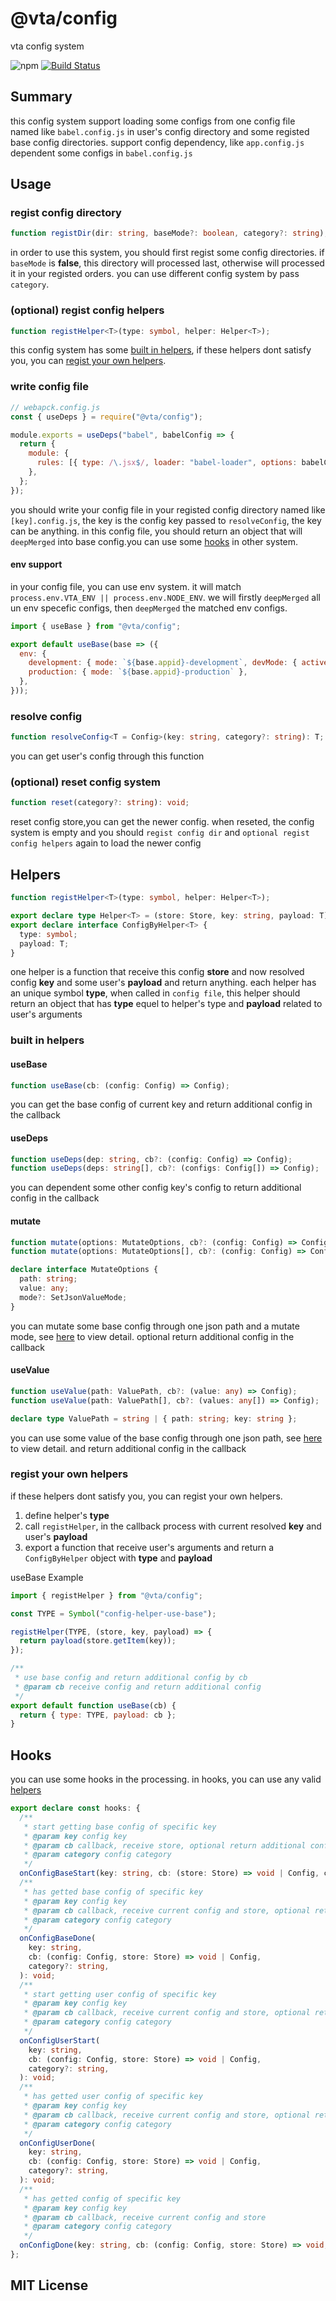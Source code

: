# @vta/config

vta config system

![npm](https://img.shields.io/npm/v/@vta/config) [![Build Status](https://travis-ci.com/vta-js/vta.svg?branch=master)](https://travis-ci.com/vta-js/vta)

## Summary

this config system support loading some configs from one config file named like `babel.config.js` in user's config directory and some registed base config directories. support config dependency, like `app.config.js` dependent some configs in `babel.config.js`

## Usage

### regist config directory

```typescript
function registDir(dir: string, baseMode?: boolean, category?: string);
```

in order to use this system, you should first regist some config directories. if `baseMode` is **false**, this directory will processed last, otherwise will processed it in your registed orders. you can use different config system by pass `category`.

### (optional) regist config helpers

```typescript
function registHelper<T>(type: symbol, helper: Helper<T>);
```

this config system has some [built in helpers](#built-in-helpers), if these helpers dont satisfy you, you can [regist your own helpers](#regist-your-own-helpers).

### write config file

```javascript
// webapck.config.js
const { useDeps } = require("@vta/config");

module.exports = useDeps("babel", babelConfig => {
  return {
    module: {
      rules: [{ type: /\.jsx$/, loader: "babel-loader", options: babelConfig }],
    },
  };
});
```

you should write your config file in your registed config directory named like `[key].config.js`, the key is the config key passed to `resolveConfig`, the key can be anything. in this config file, you should return an object that will `deepMerged` into base config.you can use some [hooks](#hooks) in other system.

#### env support

in your config file, you can use env system. it will match `process.env.VTA_ENV || process.env.NODE_ENV`. we will firstly `deepMerged` all un env specefic configs, then `deepMerged` the matched env configs.

```javascript
import { useBase } from "@vta/config";

export default useBase(base => ({
  env: {
    development: { mode: `${base.appid}-development`, devMode: { active: true } },
    production: { mode: `${base.appid}-production` },
  },
}));
```

### resolve config

```typescript
function resolveConfig<T = Config>(key: string, category?: string): T;
```

you can get user's config through this function

### (optional) reset config system

```typescript
function reset(category?: string): void;
```

reset config store,you can get the newer config. when reseted, the config system is empty and you should `regist config dir` and `optional regist config helpers` again to load the newer config

## Helpers

```typescript
function registHelper<T>(type: symbol, helper: Helper<T>);

export declare type Helper<T> = (store: Store, key: string, payload: T) => any;
export declare interface ConfigByHelper<T> {
  type: symbol;
  payload: T;
}
```

one helper is a function that receive this config **store** and now resolved config **key** and some user's **payload** and return anything. each helper has an unique symbol **type**, when called in `config file`, this helper should return an object that has **type** equel to helper's type and **payload** related to user's arguments

### built in helpers

#### useBase

```typescript
function useBase(cb: (config: Config) => Config);
```

you can get the base config of current key and return additional config in the callback

#### useDeps

```typescript
function useDeps(dep: string, cb?: (config: Config) => Config);
function useDeps(deps: string[], cb?: (configs: Config[]) => Config);
```

you can dependent some other config key's config to return additional config in the callback

#### mutate

```typescript
function mutate(options: MutateOptions, cb?: (config: Config) => Config);
function mutate(options: MutateOptions[], cb?: (config: Config) => Config);

declare interface MutateOptions {
  path: string;
  value: any;
  mode?: SetJsonValueMode;
}
```

you can mutate some base config through one json path and a mutate mode, see [here](https://github.com/vta-js/vta/tree/master/packages/helpers/src/helpers/set-json-value) to view detail. optional return additional config in the callback

#### useValue

```typescript
function useValue(path: ValuePath, cb?: (value: any) => Config);
function useValue(path: ValuePath[], cb?: (values: any[]) => Config);

declare type ValuePath = string | { path: string; key: string };
```

you can use some value of the base config through one json path, see [here](https://github.com/vta-js/vta/tree/master/packages/helpers/src/helpers/read-json-value) to view detail. and return additional config in the callback

### regist your own helpers

if these helpers dont satisfy you, you can regist your own helpers.

1. define helper's **type**
2. call `registHelper`, in the callback process with current resolved **key** and user's **payload**
3. export a function that receive user's arguments and return a `ConfigByHelper` object with **type** and **payload**

useBase Example

```javascript
import { registHelper } from "@vta/config";

const TYPE = Symbol("config-helper-use-base");

registHelper(TYPE, (store, key, payload) => {
  return payload(store.getItem(key));
});

/**
 * use base config and return additional config by cb
 * @param cb receive config and return additional config
 */
export default function useBase(cb) {
  return { type: TYPE, payload: cb };
}
```

## Hooks

you can use some hooks in the processing. in hooks, you can use any valid [helpers](#helpers)

```typescript
export declare const hooks: {
  /**
   * start getting base config of specific key
   * @param key config key
   * @param cb callback, receive store, optional return additional config
   * @param category config category
   */
  onConfigBaseStart(key: string, cb: (store: Store) => void | Config, category?: string): void;
  /**
   * has getted base config of specific key
   * @param key config key
   * @param cb callback, receive current config and store, optional return additional config
   * @param category config category
   */
  onConfigBaseDone(
    key: string,
    cb: (config: Config, store: Store) => void | Config,
    category?: string,
  ): void;
  /**
   * start getting user config of specific key
   * @param key config key
   * @param cb callback, receive current config and store, optional return additional config
   * @param category config category
   */
  onConfigUserStart(
    key: string,
    cb: (config: Config, store: Store) => void | Config,
    category?: string,
  ): void;
  /**
   * has getted user config of specific key
   * @param key config key
   * @param cb callback, receive current config and store, optional return additional config
   * @param category config category
   */
  onConfigUserDone(
    key: string,
    cb: (config: Config, store: Store) => void | Config,
    category?: string,
  ): void;
  /**
   * has getted config of specific key
   * @param key config key
   * @param cb callback, receive current config and store
   * @param category config category
   */
  onConfigDone(key: string, cb: (config: Config, store: Store) => void, category?: string): void;
};
```

## MIT License
